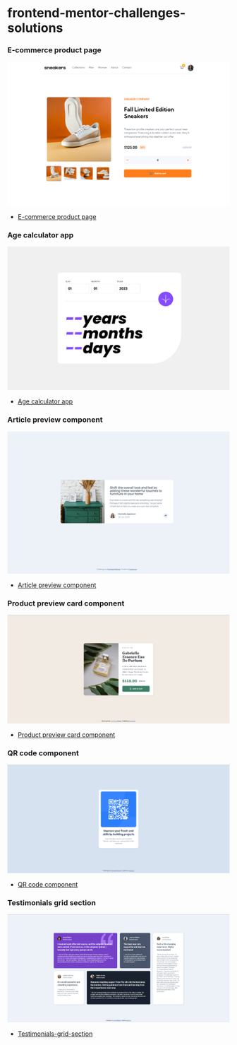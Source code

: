 # frontend-mentor-challenges-solutions

### E-commerce product page
![](./ecommerce-product-page/design/screenshot.png)
- [E-commerce product page](https://lucazcruz.github.io/frontend-mentor-challenges/ecommerce-product-page/)

### Age calculator app
![](./age-calculator-app/design/screenshot.png)
- [Age calculator app](https://lucazcruz.github.io/frontend-mentor-challenges/age-calculator-app/)

### Article preview component
![](./article-preview-component/design/screenshot.png)
- [Article preview component](https://lucazcruz.github.io/frontend-mentor-challenges/article-preview-component/)

### Product preview card component
![](./product-preview-card-component/design/screenshot.png)
- [Product preview card component](https://lucazcruz.github.io/frontend-mentor-challenges/product-preview-card-component/)

### QR code component
![](./qr-code-component/design/screenshot.PNG)
- [QR code component](https://lucazcruz.github.io/frontend-mentor-challenges/qr-code-component/)

### Testimonials grid section
![](./testimonials-grid-section/design/screenshot.png)
- [Testimonials-grid-section](https://lucazcruz.github.io/frontend-mentor-challenges/testimonials-grid-section/)
